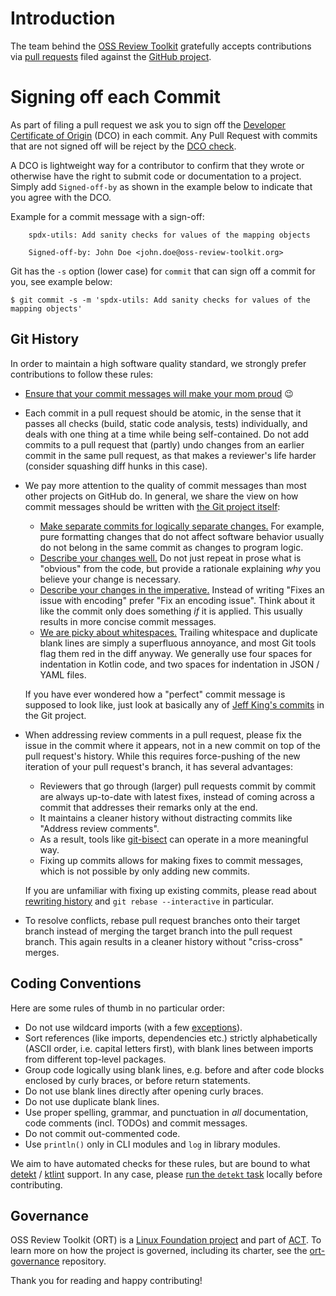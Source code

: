 # Introduction

The team behind the [OSS Review Toolkit](https://github.com/oss-review-toolkit/ort) gratefully accepts contributions via
[pull requests](https://help.github.com/articles/about-pull-requests/) filed against the
[GitHub project](https://github.com/oss-review-toolkit/ort/pulls).

# Signing off each Commit

As part of filing a pull request we ask you to sign off the
[Developer Certificate of Origin](https://developercertificate.org/) (DCO) in each commit.
Any Pull Request with commits that are not signed off will be reject by the
[DCO check](https://probot.github.io/apps/dco/).

A DCO is lightweight way for a contributor to confirm that they wrote or otherwise have the right
to submit code or documentation to a project. Simply add `Signed-off-by` as shown in the example below
to indicate that you agree with the DCO.

Example for a commit message with a sign-off:

```
    spdx-utils: Add sanity checks for values of the mapping objects

    Signed-off-by: John Doe <john.doe@oss-review-toolkit.org>
```

Git has the `-s` option (lower case) for `commit` that can sign off a commit for you, see example below:

`$ git commit -s -m 'spdx-utils: Add sanity checks for values of the mapping objects'`

## Git History

In order to maintain a high software quality standard, we strongly prefer contributions to follow these rules:

- [Ensure that your commit messages will make your mom proud](https://www.robertcooper.me/git-commit-messages) :wink:

- Each commit in a pull request should be atomic, in the sense that it passes all checks (build, static code analysis,
  tests) individually, and deals with one thing at a time while being self-contained. Do not add commits to a pull
  request that (partly) undo changes from an earlier commit in the same pull request, as that makes a reviewer's life
  harder (consider squashing diff hunks in this case).

- We pay more attention to the quality of commit messages than most other projects on GitHub do.
  In general, we share the view on how commit messages should be written with
  [the Git project itself](https://github.com/git/git/blob/master/Documentation/SubmittingPatches):

  - [Make separate commits for logically separate changes.](https://github.com/git/git/blob/e6932248fcb41fb94a0be484050881e03c7eb298/Documentation/SubmittingPatches#L43)
    For example, pure formatting changes that do not affect software behavior usually do not belong in the same commit as
    changes to program logic.
  - [Describe your changes well.](https://github.com/git/git/blob/e6932248fcb41fb94a0be484050881e03c7eb298/Documentation/SubmittingPatches#L101)
    Do not just repeat in prose what is "obvious" from the code, but provide a rationale explaining *why* you believe
    your change is necessary.
  - [Describe your changes in the imperative.](https://github.com/git/git/blob/e6932248fcb41fb94a0be484050881e03c7eb298/Documentation/SubmittingPatches#L133)
    Instead of writing "Fixes an issue with encoding" prefer "Fix an encoding issue". Think about it like the commit
    only does something *if* it is applied. This usually results in more concise commit messages.
  - [We are picky about whitespaces.](https://github.com/git/git/blob/e6932248fcb41fb94a0be484050881e03c7eb298/Documentation/SubmittingPatches#L95)
    Trailing whitespace and duplicate blank lines are simply a superfluous annoyance, and most Git tools flag them red
    in the diff anyway. We generally use four spaces for indentation in Kotlin code, and two spaces for indentation in
    JSON / YAML files.

  If you have ever wondered how a "perfect" commit message is supposed to look like, just look at basically any of
  [Jeff King's commits](https://github.com/git/git/commits?author=peff) in the Git project.

- When addressing review comments in a pull request, please fix the issue in the commit where it appears, not in a new
  commit on top of the pull request's history. While this requires force-pushing of the new iteration of your pull
  request's branch, it has several advantages:

  - Reviewers that go through (larger) pull requests commit by commit are always up-to-date with latest fixes, instead
    of coming across a commit that addresses their remarks only at the end.
  - It maintains a cleaner history without distracting commits like "Address review comments".
  - As a result, tools like [git-bisect](https://git-scm.com/docs/git-bisect) can operate in a more meaningful way.
  - Fixing up commits allows for making fixes to commit messages, which is not possible by only adding new commits.

  If you are unfamiliar with fixing up existing commits, please read about [rewriting history](https://git-scm.com/book/id/v2/Git-Tools-Rewriting-History)
  and `git rebase --interactive` in particular.

- To resolve conflicts, rebase pull request branches onto their target branch instead of merging the target branch into
  the pull request branch. This again results in a cleaner history without "criss-cross" merges.

## Coding Conventions

Here are some rules of thumb in no particular order:

- Do not use wildcard imports (with a few [exceptions](https://github.com/oss-review-toolkit/ort/blob/master/.detekt.yml)).
- Sort references (like imports, dependencies etc.) strictly alphabetically (ASCII order, i.e. capital letters first),
  with blank lines between imports from different top-level packages.
- Group code logically using blank lines, e.g. before and after code blocks enclosed by curly braces, or before return
  statements.
- Do not use blank lines directly after opening curly braces.
- Do not use duplicate blank lines.
- Use proper spelling, grammar, and punctuation in *all* documentation, code comments (incl. TODOs) and commit messages.
- Do not commit out-commented code.
- Use `println()` only in CLI modules and `log` in library modules.

We aim to have automated checks for these rules, but are bound to what [detekt](https://github.com/detekt/detekt) /
[ktlint](https://github.com/pinterest/ktlint) support. In any case, please [run the `detekt` task](./README.md#development)
locally before contributing.

## Governance

OSS Review Toolkit (ORT) is a [Linux Foundation project](https://www.linuxfoundation.org/) and part of [ACT](https://automatecompliance.org/). To learn more on how the project is governed, including its charter, see the [ort-governance](https://github.com/oss-review-toolkit/ort-governance) repository.

Thank you for reading and happy contributing!
